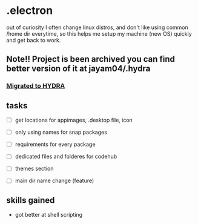 # .electron
out of curiosity I often change linux distros, and don't like using common /home dir everytime, so this helps me setup my machine (new OS) quickly and get back to work.  

## Note!! Project is been archived you can find better version of it at jayam04/.hydra
### [Migrated to HYDRA](https://github.com/jayam04/hydra)

## tasks
- [ ] get locations for appimages, .desktop file, icon
- [ ] only using names for snap packages
- [ ] requirements for every package
- [ ] dedicated files and folderes for codehub
- [ ] themes section
- [ ] main dir name change (feature)


## skills gained
- got better at shell scripting
